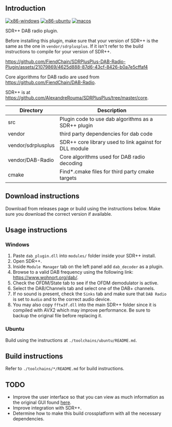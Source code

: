 ## Introduction
[![x86-windows](https://github.com/FiendChain/SDRPlusPlus-DAB-Radio-Plugin/actions/workflows/x86-windows.yml/badge.svg)](https://github.com/FiendChain/SDRPlusPlus-DAB-Radio-Plugin/actions/workflows/x86-windows.yml)
[![x86-ubuntu](https://github.com/FiendChain/SDRPlusPlus-DAB-Radio-Plugin/actions/workflows/x86-ubuntu.yml/badge.svg)](https://github.com/FiendChain/SDRPlusPlus-DAB-Radio-Plugin/actions/workflows/x86-ubuntu.yml)
[![macos](https://github.com/FiendChain/SDRPlusPlus-DAB-Radio-Plugin/actions/workflows/macos.yml/badge.svg)](https://github.com/FiendChain/SDRPlusPlus-DAB-Radio-Plugin/actions/workflows/macos.yml)

SDR++ DAB radio plugin. 

Before installing this plugin, make sure that your version of SDR++ is the same as the one in ```vendor/sdrplusplus```. If it isn't refer to the build instructions to compile for your version of SDR++.

https://github.com/FiendChain/SDRPlusPlus-DAB-Radio-Plugin/assets/21079869/4625d888-87d6-43cf-8426-b0a7e5cffaf4

Core algorithms for DAB radio are used from https://github.com/FiendChain/DAB-Radio.

SDR++ is at https://github.com/AlexandreRouma/SDRPlusPlus/tree/master/core.

| Directory | Description |
| --- | --- |
| src | Plugin code to use dab algorithms as a SDR++ plugin |
| vendor | third party dependencies for dab code |
| vendor/sdrplusplus | SDR++ core library used to link against for DLL module |
| vendor/DAB-Radio | Core algorithms used for DAB radio decoding |
| cmake | Find*.cmake files for third party cmake targets |

## Download instructions
Download from releases page or build using the instructions below. Make sure you download the correct version if available.

## Usage instructions
### Windows
1. Paste ```dab_plugin.dll``` into ```modules/``` folder inside your SDR++ install.
2. Open SDR++.
3. Inside ```Module Manager``` tab on the left panel add ```dab_decoder``` as a plugin.
4. Browse to a valid DAB frequency using the following link: https://www.wohnort.org/dab/.
5. Check the OFDM/State tab to see if the OFDM demodulator is active.
6. Select the DAB/Channels tab and select one of the DAB+ channels.
7. If no sound is present, check the ```Sinks``` tab and make sure that ```DAB Radio``` is set to ```Audio``` and to the correct audio device.
8. You may also copy ```fftw3f.dll``` into the main SDR++ folder since it is compiled with AVX2 which may improve performance. Be sure to backup the original file before replacing it.

### Ubuntu
Build using the instructions at ```./toolchains/ubuntu/README.md```.

## Build instructions
Refer to ```./toolchains/*/README.md``` for build instructions.

## TODO
- Improve the user interface so that you can view as much information as the original GUI found [here](https://github.com/FiendChain/DAB-Radio).
- Improve integration with SDR++.
- Determine how to make this build crossplatform with all the necessary dependencies.
